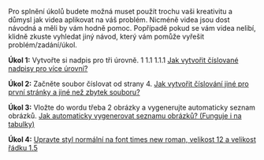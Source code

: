 Pro splnění úkolů budete možná muset použít trochu vaši kreativitu a důmysl jak videa aplikovat na váš problém. Nicméně videa jsou dost návodná a měli by vám hodně pomoc. Popřípadě pokud se vám videa nelibí, klidně zkuste vyhledat jiný návod, který vám pomůže vyřešit problém/zadání/úkol.

**Úkol 1:**
Vytvořte si nadpis pro tři úrovně.
1
1.1
1.1.1
[Jak vytvořit číslované nadpisy pro více úrovní?](https://www.youtube.com/watch?v=AG_OBv8MYq8)

**Úkol 2:**
Začněte soubor číslovat od strany 4.
[Jak vytvořit číslování jiné pro první stránky a jiné než zbytek souboru?](https://www.youtube.com/watch?v=rAxGvVyfXvc)


**Úkol 3:**
Vložte do wordu třeba 2 obrázky a vygenerujte automaticky seznam obrázků.
[Jak automaticky vygenerovat seznamu obrázků? (Funguje i na tabulky)](https://www.youtube.com/watch?v=82-uUnpfus4)


**Úkol 4:** 
[Upravte styl normální na font times new roman, velikost 12 a velikost řádku 1.5](https://www.youtube.com/watch?v=UOVU6qQ2iOM
)
